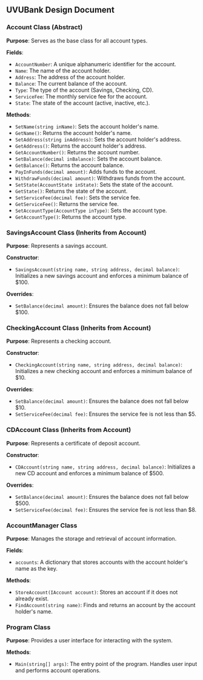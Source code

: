 ## UVUBank Design Document

### Account Class (Abstract)

**Purpose**: Serves as the base class for all account types.

**Fields**:
- `AccountNumber`: A unique alphanumeric identifier for the account.
- `Name`: The name of the account holder.
- `Address`: The address of the account holder.
- `Balance`: The current balance of the account.
- `Type`: The type of the account (Savings, Checking, CD).
- `ServiceFee`: The monthly service fee for the account.
- `State`: The state of the account (active, inactive, etc.).

**Methods**:
- `SetName(string inName)`: Sets the account holder's name.
- `GetName()`: Returns the account holder's name.
- `SetAddress(string inAddress)`: Sets the account holder's address.
- `GetAddress()`: Returns the account holder's address.
- `GetAccountNumber()`: Returns the account number.
- `SetBalance(decimal inBalance)`: Sets the account balance.
- `GetBalance()`: Returns the account balance.
- `PayInFunds(decimal amount)`: Adds funds to the account.
- `WithdrawFunds(decimal amount)`: Withdraws funds from the account.
- `SetState(AccountState inState)`: Sets the state of the account.
- `GetState()`: Returns the state of the account.
- `SetServiceFee(decimal fee)`: Sets the service fee.
- `GetServiceFee()`: Returns the service fee.
- `SetAccountType(AccountType inType)`: Sets the account type.
- `GetAccountType()`: Returns the account type.

### SavingsAccount Class (Inherits from Account)

**Purpose**: Represents a savings account.

**Constructor**:
- `SavingsAccount(string name, string address, decimal balance)`: Initializes a new savings account and enforces a minimum balance of $100.

**Overrides**:
- `SetBalance(decimal amount)`: Ensures the balance does not fall below $100.

### CheckingAccount Class (Inherits from Account)

**Purpose**: Represents a checking account.

**Constructor**:
- `CheckingAccount(string name, string address, decimal balance)`: Initializes a new checking account and enforces a minimum balance of $10.

**Overrides**:
- `SetBalance(decimal amount)`: Ensures the balance does not fall below $10.
- `SetServiceFee(decimal fee)`: Ensures the service fee is not less than $5.

### CDAccount Class (Inherits from Account)

**Purpose**: Represents a certificate of deposit account.

**Constructor**:
- `CDAccount(string name, string address, decimal balance)`: Initializes a new CD account and enforces a minimum balance of $500.

**Overrides**:
- `SetBalance(decimal amount)`: Ensures the balance does not fall below $500.
- `SetServiceFee(decimal fee)`: Ensures the service fee is not less than $8.

### AccountManager Class

**Purpose**: Manages the storage and retrieval of account information.

**Fields**:
- `accounts`: A dictionary that stores accounts with the account holder's name as the key.

**Methods**:
- `StoreAccount(IAccount account)`: Stores an account if it does not already exist.
- `FindAccount(string name)`: Finds and returns an account by the account holder's name.

### Program Class

**Purpose**: Provides a user interface for interacting with the system.

**Methods**:
- `Main(string[] args)`: The entry point of the program. Handles user input and performs account operations.

